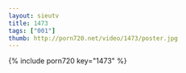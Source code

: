 ```yaml
--- 
layout: sieutv
title: 1473
tags: ["001"]
thumb: http://porn720.net/video/1473/poster.jpg
---
```

{% include porn720 key="1473" %} 
